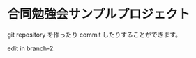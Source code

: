 合同勉強会サンプルプロジェクト
============================


git repository を作ったり commit したりすることができます。

edit in branch-2.
